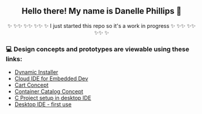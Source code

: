 
<h2 align="center">Hello there! My name is Danelle Phillips 👋</h2>
<p align="center">✨ ✨✨ ✨✨ ✨✨ ✨ I just started this repo so it's a work in progress ✨ ✨✨ ✨✨ ✨✨ ✨</p>

### 💻 Design concepts and prototypes are viewable using these links:
- [Dynamic Installer](http://old.phillipspdx.com/latitude/index.html#/screens) 
- [Cloud IDE for Embedded Dev](http://old.phillipspdx.com/design/MVP/index.html#/screens/224770390)
- [Cart Concept](http://old.phillipspdx.com/design/configurator/?#)
- [Container Catalog Concept](https://8zcvak.axshare.com/#id=nu5ti5&p=detail_view3&dp=0&fn=0&g=1)
- [C Project setup in desktop IDE](http://old.phillipspdx.com/c-project-setup-xdk)
- [Desktop IDE - first use](http://old.phillipspdx.com/basic-ide-flow-no-board/#/screens/196392493)
<!---
- [Customer Portal] (https://4g30lh.axshare.com/)
- [smart search mock] https://ooe2gw.axshare.com/
-->
